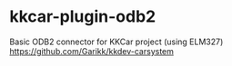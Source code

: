 # kkcar-plugin-odb2
Basic ODB2 connector for KKCar project (using ELM327)
https://github.com/Garikk/kkdev-carsystem



